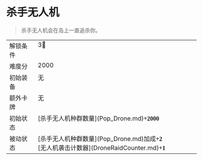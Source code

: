 # 杀手无人机  
> 杀手无人机会在岛上一直追杀你。  
  
<style>
        .table5434 th,td{
            text-align:left;
            vertical-align:top;
        }
        </style><table class="table table-bordered table5434" data-toggle="table"  data-show-header="false"><thead style="display:none"><tr ><th  style="width:15%;"  >名称</th><th  style=""  >值</th></tr></thead><tr ><td  style="width:15%;"  >解锁条件</td><td  style=""  >3🌙</td></tr><tr ><td  style="width:15%;"  >难度分</td><td  style=""  >2000</td></tr><tr ><td  style="width:15%;"  >初始装备</td><td  style=""  >无</td></tr><tr ><td  style="width:15%;"  >额外卡牌</td><td  style=""  >无</td></tr><tr ><td  style="width:15%;"  >初始状态</td><td  style=""  >[杀手无人机种群数量](Pop_Drone.md)<span style="font-family:ui-monospace"><b>+2000</b></span></td></tr><tr ><td  style="width:15%;"  >被动状态</td><td  style=""  >[杀手无人机种群数量](Pop_Drone.md)加成<span style="font-family:ui-monospace"><b>+2</b></span><br>[无人机袭击计数器](DroneRaidCounter.md)<span style="font-family:ui-monospace"><b>+1</b></span></td></tr></tbody></table>  
  


<script>document.title="杀手无人机 - 卡牌生存百科 Card Survival Wiki";</script>